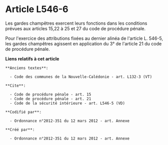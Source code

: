 # Article L546-6

Les gardes champêtres exercent leurs fonctions dans les conditions prévues aux articles 15,22 à 25 et 27 du code de procédure
pénale. 

Pour l'exercice des attributions fixées au dernier alinéa de l'article L. 546-5, les gardes champêtres agissent en
application du 3° de l'article 21 du code de procédure pénale.

**Liens relatifs à cet article**

	**Anciens textes**:

	  - Code des communes de la Nouvelle-Calédonie - art. L132-3 (VT)

	**Cite**:

	  - Code de procédure pénale - art. 15
	  - Code de procédure pénale - art. 21
	  - Code de la sécurité intérieure - art. L546-5 (VD)

	**Codifié par**:

	  - Ordonnance n°2012-351 du 12 mars 2012 - art. Annexe

	**Créé par**:

	  - Ordonnance n°2012-351 du 12 mars 2012 - art. Annexe
